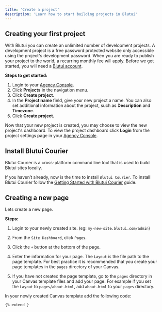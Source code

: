 ```yaml
---
title: 'Create a project'
description: 'Learn how to start building projects in Blutui'
---
```


## Creating your first project

With Blutui you can create an unlimited number of development projects. A development project is a free password protected website only accessible using the project's development password. When you are ready to publish your project to the world, a recurring monthly fee will apply. Before we get started, you will need a [Blutui account](https://blutui.com/register).

**Steps to get started:**

1. Login to your [Agency Console](https://blutui.com/app).
2. Click **Projects** in the navigation menu.
3. Click **Create project**.
4. In the **Project name** field, give your new project a name. You can also set additional information about the project, such as **Description** and **Timezone**.
5. Click **Create project**.

Now that your new project is created, you may choose to view the new project's dashboard. To view the project dashboard click **Login** from the project settings page in your [Agency Console](https://blutui.com/app).

## Install Blutui Courier

Blutui Courier is a cross-platform command line tool that is used to build Blutui sites locally.

If you haven’t already, now is the time to install `Blutui Courier`. To install Blutui Courier follow the [Getting Started with Blutui Courier](/docs/courier/getting-started) guide.

## Creating a new page

Lets create a new page.

**Steps:**

1. Login to your newly created site. (eg: `my-new-site.blutui.com/admin`)
2. From the `Site Dashboard`, click `Pages`.
3. Click the `+` button at the bottom of the page.
4. Enter the information for your page. The `Layout` is the file path to the page template. For best practice it is recommended that you create your page templates in the `pages` directory of your Canvas.
<media src="https://cdn.blutui.com/uploads/assets/Dev/getting-started/addingapage.gif" alt="Adding a page"></media>

5. If you have not created the page template, go to the `pages` directory in your Canvas template files and add your page. For example if you set the `Layout` to `pages/about.html`, add `about.html` to your `pages` directory.

In your newly created Canvas template add the following code:

```twig
{% extend }
```
